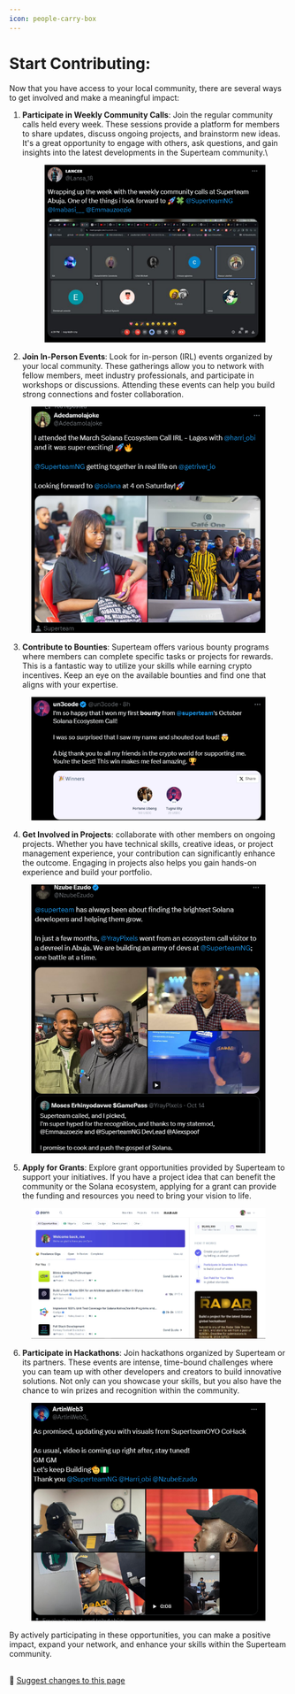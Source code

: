 ```yaml
---
icon: people-carry-box
---
```


# Start Contributing:

Now that you have access to your local community, there are several ways to get involved and make a meaningful impact:

1.  **Participate in Weekly Community Calls**: Join the regular community calls held every week. These sessions provide a platform for members to share updates, discuss ongoing projects, and brainstorm new ideas. It's a great opportunity to engage with others, ask questions, and gain insights into the latest developments in the Superteam community.\


    <figure><img src="../.gitbook/assets/image (14) (1).png" alt=""><figcaption></figcaption></figure>
2. **Join In-Person Events**: Look for in-person (IRL) events organized by your local community. These gatherings allow you to network with fellow members, meet industry professionals, and participate in workshops or discussions. Attending these events can help you build strong connections and foster collaboration.

<figure><img src="../.gitbook/assets/image (15) (1).png" alt=""><figcaption></figcaption></figure>

3. **Contribute to Bounties**: Superteam offers various bounty programs where members can complete specific tasks or projects for rewards. This is a fantastic way to utilize your skills while earning crypto incentives. Keep an eye on the available bounties and find one that aligns with your expertise.

<figure><img src="../.gitbook/assets/image (16) (1).png" alt=""><figcaption></figcaption></figure>

4. **Get Involved in Projects**: collaborate with other members on ongoing projects. Whether you have technical skills, creative ideas, or project management experience, your contribution can significantly enhance the outcome. Engaging in projects also helps you gain hands-on experience and build your portfolio.

<figure><img src="../.gitbook/assets/image (2) (1) (1) (1) (1) (1).png" alt=""><figcaption></figcaption></figure>

5. **Apply for Grants**: Explore grant opportunities provided by Superteam to support your initiatives. If you have a project idea that can benefit the community or the Solana ecosystem, applying for a grant can provide the funding and resources you need to bring your vision to life.

<figure><img src="../.gitbook/assets/image (4) (1).png" alt=""><figcaption></figcaption></figure>

6. **Participate in Hackathons**: Join hackathons organized by Superteam or its partners. These events are intense, time-bound challenges where you can team up with other developers and creators to build innovative solutions. Not only can you showcase your skills, but you also have the chance to win prizes and recognition within the community.

<figure><img src="../.gitbook/assets/image (3) (1) (1) (1) (1).png" alt=""><figcaption></figcaption></figure>

By actively participating in these opportunities, you can make a positive impact, expand your network, and enhance your skills within the Superteam community.

\
:link: [Suggest changes to this page](start-contributing.md)
